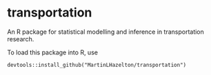 # transportation

An R package for statistical modelling and inference in transportation research.

To load this package into R, use 
```
devtools::install_github("MartinLHazelton/transportation")
```
